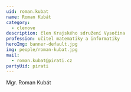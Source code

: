 ```yaml
---
uid: roman.kubat
name: Roman Kubát
category:
  - clenove
description: člen Krajského sdružení Vysočina
profession: učitel matematiky a informatiky
heroImg: banner-default.jpg
img: people/roman-kubat.jpg
mail:
  - roman.kubat@pirati.cz
partyUid: pirati
---
```


Mgr. Roman Kubát
